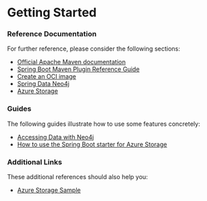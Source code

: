 # Getting Started

### Reference Documentation
For further reference, please consider the following sections:

* [Official Apache Maven documentation](https://maven.apache.org/guides/index.html)
* [Spring Boot Maven Plugin Reference Guide](https://docs.spring.io/spring-boot/docs/3.0.1-SNAPSHOT/maven-plugin/reference/html/)
* [Create an OCI image](https://docs.spring.io/spring-boot/docs/3.0.1-SNAPSHOT/maven-plugin/reference/html/#build-image)
* [Spring Data Neo4j](https://docs.spring.io/spring-boot/docs/3.0.1-SNAPSHOT/reference/htmlsingle/#data.nosql.neo4j)
* [Azure Storage](https://microsoft.github.io/spring-cloud-azure/current/reference/html/index.html#resource-handling)

### Guides
The following guides illustrate how to use some features concretely:

* [Accessing Data with Neo4j](https://spring.io/guides/gs/accessing-data-neo4j/)
* [How to use the Spring Boot starter for Azure Storage](https://aka.ms/spring/msdocs/storage)

### Additional Links
These additional references should also help you:

* [Azure Storage Sample](https://aka.ms/spring/samples/latest/storage)

